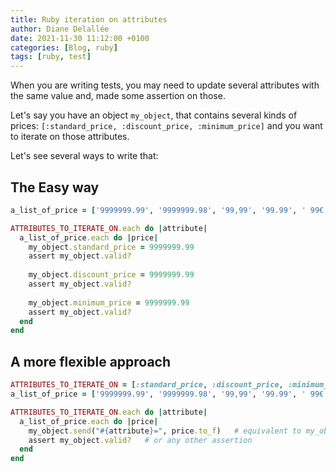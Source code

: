 ```yaml
---
title: Ruby iteration on attributes
author: Diane Delallée 
date: 2021-11-30 11:12:00 +0100
categories: [Blog, ruby]
tags: [ruby, test]
---
```


When you are writing tests, you may need to update several attributes with the same value and, made some assertion on those.

Let's say you have an object `my_object`, that contains several kinds of prices: `[:standard_price, :discount_price, :minimum_price]`
and you want to iterate on those attributes.

Let's see several ways to write that:

## The Easy way

```ruby
a_list_of_price = ['9999999.99', '9999999.98', '99,99', '99.99', ' 99€', '99', '0']

ATTRIBUTES_TO_ITERATE_ON.each do |attribute|
  a_list_of_price.each do |price|
    my_object.standard_price = 9999999.99
    assert my_object.valid?
    
    my_object.discount_price = 9999999.99
    assert my_object.valid?
    
    my_object.minimum_price = 9999999.99
    assert my_object.valid?
  end
end
```

## A more flexible approach

```ruby
ATTRIBUTES_TO_ITERATE_ON = [:standard_price, :discount_price, :minimum_price].freeze
a_list_of_price = ['9999999.99', '9999999.98', '99,99', '99.99', ' 99€', '99', '0']

ATTRIBUTES_TO_ITERATE_ON.each do |attribute|
  a_list_of_price.each do |price|
    my_object.send("#{attribute}=", price.to_f)   # equivalent to my_object.standard_price = 9999999.99
    assert my_object.valid?   # or any other assertion
  end
end
```

